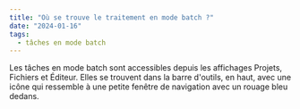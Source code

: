 ```yaml
---
title: "Où se trouve le traitement en mode batch ?"
date: "2024-01-16"
tags:
  - tâches en mode batch
---
```


Les tâches en mode batch sont accessibles depuis les affichages Projets, Fichiers et Éditeur. Elles se trouvent dans la barre d'outils, en haut, avec une icône qui ressemble à une petite fenêtre de navigation avec un rouage bleu dedans.

